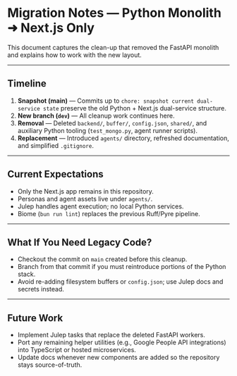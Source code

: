 # Migration Notes — Python Monolith ➜ Next.js Only

This document captures the clean-up that removed the FastAPI monolith and explains how to work with the new layout.

---

## Timeline

1. **Snapshot (main)** — Commits up to `chore: snapshot current dual-service state` preserve the old Python + Next.js dual-service structure.
2. **New branch (`dev`)** — All cleanup work continues here.
3. **Removal** — Deleted `backend/`, `buffer/`, `config.json`, `shared/`, and auxiliary Python tooling (`test_mongo.py`, agent runner scripts).
4. **Replacement** — Introduced `agents/` directory, refreshed documentation, and simplified `.gitignore`.

---

## Current Expectations

- Only the Next.js app remains in this repository.
- Personas and agent assets live under `agents/`.
- Julep handles agent execution; no local Python services.
- Biome (`bun run lint`) replaces the previous Ruff/Pyre pipeline.

---

## What If You Need Legacy Code?

- Checkout the commit on `main` created before this cleanup.
- Branch from that commit if you must reintroduce portions of the Python stack.
- Avoid re-adding filesystem buffers or `config.json`; use Julep docs and secrets instead.

---

## Future Work

- Implement Julep tasks that replace the deleted FastAPI workers.
- Port any remaining helper utilities (e.g., Google People API integrations) into TypeScript or hosted microservices.
- Update docs whenever new components are added so the repository stays source-of-truth.
